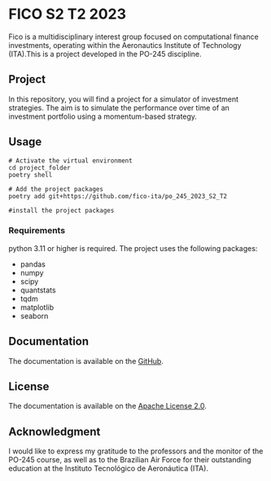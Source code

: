 # FICO S2 T2 2023

Fico is a multidisciplinary interest group focused on computational finance investments, operating within the Aeronautics Institute of Technology (ITA).This is a project developed in the PO-245 discipline.

## Project
In this repository, you will find a project for a simulator of investment strategies. The aim is to simulate the performance over time of an investment portfolio using a momentum-based strategy.
## Usage

```
# Activate the virtual environment
cd project_folder
poetry shell

# Add the project packages
poetry add git+https://github.com/fico-ita/po_245_2023_S2_T2

#install the project packages
```
### Requirements
python 3.11 or higher is required. The project uses the following packages:
- pandas
- numpy
- scipy
- quantstats
- tqdm
- matplotlib
- seaborn

## Documentation
The documentation is available on the [GitHub](https://fico-ita.github.io/po_245_2023_S2_T2/).

## License
The documentation is available on the [Apache License 2.0](https://www.apache.org/licenses/LICENSE-2.0).

## Acknowledgment
I would like to express my gratitude to the professors and the monitor of the PO-245 course, as well as to the Brazilian Air Force for their outstanding education at the Instituto Tecnológico de Aeronáutica (ITA).
